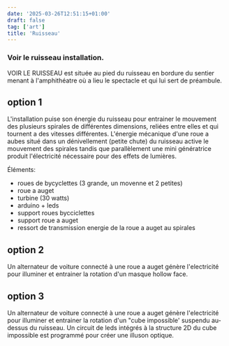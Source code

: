 ```yaml
---
date: '2025-03-26T12:51:15+01:00'
draft: false
tag: ['art']
title: 'Ruisseau'
---
```

### Voir le ruisseau installation.

VOIR LE RUISSEAU est située au pied du ruisseau en bordure du sentier menant à l'amphithéatre où  a lieu le spectacle et qui lui sert de préambule.  

## option 1
L'installation puise son énergie du ruisseau pour entrainer le mouvement des plusieurs spirales de différentes dimensions, reliées entre elles et qui tournent a des vitesses différentes. 
L'énergie mécanique d'une roue a aubes situé dans un dénivellement (petite chute) du ruisseau active le mouvement des spirales tandis que parallèlement une mini génératrice produit l'électricité nécessaire pour des effets de lumières.  

Éléments:
- roues de bycyclettes (3 grande, un movenne et 2 petites)
- roue a auget
- turbine (30 watts)
- arduino + leds
- support roues bycciclettes
- support roue a auget
- ressort de transmission energie de la roue a auget au spirales

## option 2
Un alternateur de voiture connecté à une roue a auget génère l'electricité pour illuminer et entrainer la rotation d'un masque hollow face.

## option 3
Un alternateur de voiture connecté à une roue a auget génère l'electricité pour illuminer et entrainer la rotation d'un "cube impossible' suspendu au-dessus du ruisseau. Un circuit de leds intégrés à la structure 2D du cube impossible est programmé pour créer une illuson optique. 
  



